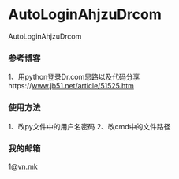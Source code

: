 # AutoLoginAhjzuDrcom
AutoLoginAhjzuDrcom
### 参考博客
  1、用python登录Dr.com思路以及代码分享https://www.jb51.net/article/51525.htm
### 使用方法
  1、改py文件中的用户名密码
  2、改cmd中的文件路径
### 我的邮箱
  1@vn.mk

